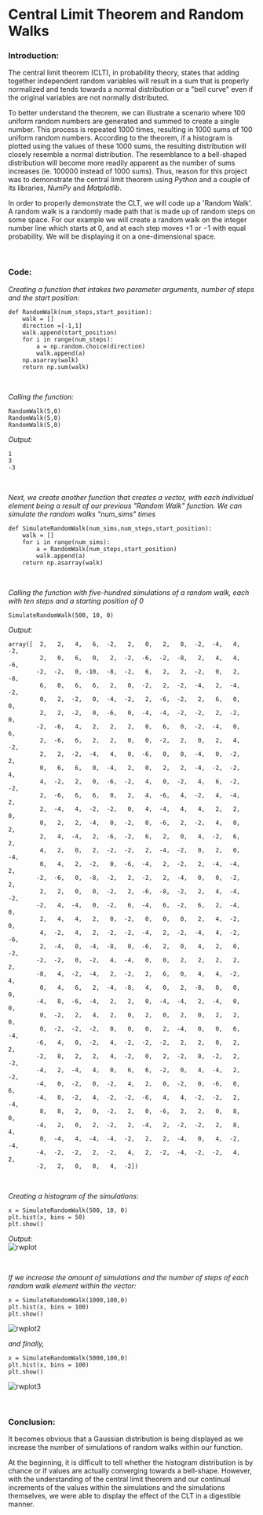 # Central Limit Theorem and Random Walks

### Introduction:
The central limit theorem (CLT), in probability theory, states that adding together independent random variables will result in a sum that is properly normalized and tends towards a normal distribution or a "bell curve" even if the original variables are not normally distributed.   

To better understand the theorem, we can illustrate a scenario where 100 uniform random numbers are generated and summed to create a single number. This process is repeated 1000 times, resulting in 1000 sums of 100 uniform random numbers. According to the theorem, if a histogram is plotted using the values of these 1000 sums, the resulting distribution will closely resemble a normal distribution. The resemblance to a bell-shaped distribution will become more readily apparent as the number of sums increases (ie. 100000 instead of 1000 sums). Thus, reason for this project was to demonstrate the central limit theorem using *Python* and a couple of its libraries, *NumPy* and *Matplotlib*.

In order to properly demonstrate the CLT, we will code up a 'Random Walk'. A random walk is a randomly made path that is made up of random steps on some space. For our example we will create a random walk on the integer number line which starts at 0, and at each step moves +1 or −1 with equal probability. We will be displaying it on a one-dimensional space. 
<p>&nbsp;</p> 

### Code:
*Creating a function that intakes two parameter arguments, number of steps and the start position:*

```
def RandomWalk(num_steps,start_position):
    walk = []
    direction =[-1,1]
    walk.append(start_position)
    for i in range(num_steps):
        a = np.random.choice(direction)
        walk.append(a)
    np.asarray(walk)
    return np.sum(walk)
```
<p>&nbsp;</p>

*Calling the function:*

```
RandomWalk(5,0)
RandomWalk(5,0)
RandomWalk(5,0)
```

*Output:*
```
1
3
-3
```

<p>&nbsp;</p>

*Next, we create another function that creates a vector, with each individual element being a result of our previous "Random Walk" function. We can simulate the random walks "num_sims" times*
```
def SimulateRandomWalk(num_sims,num_steps,start_position):
    walk = []
    for i in range(num_sims):
        a = RandomWalk(num_steps,start_position)
        walk.append(a)
    return np.asarray(walk)
```
<p>&nbsp;</p>

*Calling the function with five-hundred simulations of a random walk, each with ten steps and a starting position of 0*
```
SimulateRandomWalk(500, 10, 0)
```

*Output:*
```
array([  2,   2,   4,   6,  -2,   2,   0,   2,   8,  -2,  -4,   4,  -2,
         2,   0,   6,   0,   2,  -2,  -6,  -2,  -8,   2,   4,   4,  -6,
        -2,  -2,   0, -10,  -8,  -2,   6,   2,   2,  -2,   0,   2,  -8,
         6,   0,   6,   6,   2,   0,  -2,   2,  -2,  -4,   2,  -4,  -2,
         0,   2,  -2,   0,  -4,  -2,   2,  -6,  -2,   2,   6,   0,   0,
         2,   2,  -2,   0,  -6,   0,  -4,  -4,  -2,  -2,   2,  -2,   0,
        -2,  -6,   4,   2,   2,   2,   0,   6,   0,  -2,  -4,   0,   6,
         2,  -6,   6,   2,   2,   0,   0,  -2,   2,   0,   2,   4,  -2,
         2,   2,  -2,  -4,   4,   0,  -6,   0,   0,  -4,   0,  -2,   2,
         0,   6,   6,   0,  -4,   2,   0,   2,   2,  -4,  -2,  -2,   4,
         4,  -2,   2,   0,  -6,  -2,   4,   0,  -2,   4,   6,  -2,  -2,
         2,  -6,   6,   6,   0,   2,   4,  -6,   4,  -2,   4,  -4,   2,
         2,  -4,   4,  -2,  -2,   0,   4,  -4,   4,   4,   2,   2,   0,
         0,   2,   2,  -4,   0,  -2,   0,  -6,   2,  -2,   4,   0,   2,
         2,   4,  -4,   2,  -6,  -2,   6,   2,   0,   4,  -2,   6,   2,
         4,   2,   0,   2,  -2,  -2,   2,  -4,  -2,   0,   2,   0,  -4,
         0,   4,   2,  -2,   0,  -6,  -4,   2,  -2,   2,  -4,  -4,   2,
        -2,  -6,   0,  -8,  -2,   2,  -2,   2,  -4,   0,   0,  -2,   2,
         2,   2,   0,   0,  -2,   2,  -6,  -8,  -2,   2,   4,  -4,  -2,
        -2,   4,  -4,   0,  -2,   6,  -4,   6,  -2,   6,   2,  -4,   0,
         2,   4,   4,   2,   0,  -2,   0,   0,   0,   2,   4,  -2,   0,
         4,  -2,   4,   2,  -2,  -2,  -4,   2,  -2,  -4,   4,  -2,  -6,
         2,  -4,   0,  -4,  -8,   0,  -6,   2,   0,   4,   2,   0,  -2,
        -2,  -2,   0,  -2,   4,  -4,   0,   0,   2,   2,   2,   2,   2,
        -8,   4,  -2,  -4,   2,  -2,   2,   6,   0,   4,   4,  -2,   4,
         0,   4,   6,   2,  -4,  -8,   4,   0,   2,  -8,   0,   0,   0,
        -4,   8,  -6,  -4,   2,   2,   0,  -4,  -4,   2,  -4,   0,   0,
         0,  -2,   2,   4,   2,   0,   2,   0,   2,   0,   2,   2,   0,
         0,  -2,  -2,  -2,   0,   0,   0,   2,  -4,   0,   0,   6,  -4,
        -6,   4,   0,  -2,   4,  -2,  -2,  -2,   2,   2,   0,   2,   2,
        -2,   8,   2,   2,   4,  -2,   0,   2,  -2,   8,  -2,   2,  -2,
        -4,   2,  -4,   4,   0,   6,   6,  -2,   0,   4,  -4,   2,  -2,
        -4,   0,  -2,   0,  -2,   4,   2,   0,  -2,   0,  -6,   0,   6,
        -4,   0,  -2,   4,  -2,  -2,  -6,   4,   4,  -2,  -2,   2,  -4,
         8,   8,   2,   0,  -2,   2,   0,  -6,   2,   2,   0,   8,   0,
        -4,   2,   0,   2,  -2,   2,  -4,   2,  -2,  -2,   2,   8,   4,
         0,  -4,   4,  -4,  -4,  -2,   2,   2,  -4,   0,   4,  -2,  -4,
        -4,  -2,  -2,   2,  -2,   4,   2,  -2,  -4,  -2,  -2,   4,   2,
        -2,   2,   0,   0,   4,  -2])
```        
<p>&nbsp;</p>

*Creating a histogram of the simulations:*
```
x = SimulateRandomWalk(500, 10, 0)
plt.hist(x, bins = 50)
plt.show()
```

*Output:*  
![rwplot](https://user-images.githubusercontent.com/106455858/223662627-ce052bcc-9410-490a-a7d8-1713ac88c27f.png)

<p>&nbsp;</p>

*If we increase the amount of simulations and the number of steps of each random walk element within the vector:*
```
x = SimulateRandomWalk(1000,100,0)
plt.hist(x, bins = 100)
plt.show()
```
  
![rwplot2](https://user-images.githubusercontent.com/106455858/223662755-2c4e5239-6899-4e02-92fd-58dbfb2c6311.png)

*and finally,*
```
x = SimulateRandomWalk(5000,100,0)
plt.hist(x, bins = 100)
plt.show()
```
  
![rwplot3](https://user-images.githubusercontent.com/106455858/223662863-1592f870-cc14-4414-9dbc-c70a3974a106.png)

<p>&nbsp;</p>

### Conclusion:  
It becomes obvious that a Gaussian distribution is being displayed as we increase the number of simulations of random walks within our function.

At the beginning, it is difficult to tell whether the histogram distribution is by chance or if values are actually converging towards a bell-shape. However, with the understanding of the central limit theorem and our continual increments of the values within the simulations and the simulations themselves, we were able to display the effect of the CLT in a digestible manner.
